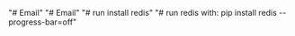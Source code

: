 "# Email" 
"# Email" 
"# run install redis"
"# run redis with:  pip install redis --progress-bar=off"

